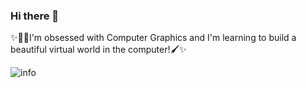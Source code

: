 ### Hi there 👋

✨👩‍🎨I'm obsessed with Computer Graphics and I'm learning to build a beautiful virtual world in the computer!🖌✨

<!--
**Zydiii/Zydiii** is a ✨ _special_ ✨ repository because its `README.md` (this file) appears on your GitHub profile.

Here are some ideas to get you started:

- 🔭 I’m currently working on ...
- 🌱 I’m currently learning ...
- 👯 I’m looking to collaborate on ...
- 🤔 I’m looking for help with ...
- 💬 Ask me about ...
- 📫 How to reach me: ...
- 😄 Pronouns: ...
- ⚡ Fun fact: ...
-->

![info](https://github-readme-stats.vercel.app/api?username=Zydiii&show_icons=true&count_private=true&hide=prs&theme=buefy)
